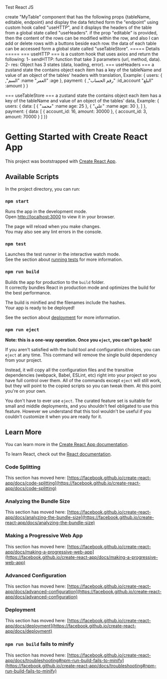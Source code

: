 Test React JS 

create "MyTable" component that has the following props {tableName, editable, endpoint}
and display the data fetched form the "endpoint" using custom hook called "useHTTP", and it
displays the headers of the table from a global state called "useHeaders".
if the prop "editable" is provided, then the content of the rows can be modified within the row, and
also I can add or delete rows with a buttons beside each row.
the data of each table can be accessed form a global state called "useTableStore".
===== Details =====
=== useHTTP ===
is a custom hook that uses axios and return the following:
1- sendHTTP: function that take 3 parameters (url, method, data).
2- res: Object has 3 states (data, loading, error).
=== useHeaders ===
a zustand state the contains object each item has a key of the tableName and value of an object
of the tables' headers with translation, Example:
{
users: {
,"السم" :name
"العمر" :age
},
payment: {
,"رقم الحساب" :id_account
"البلغ" :amount
}
}

=== useTableStore ===
a zustand state the contains object each item has a key of the tableName and value of an object
of the tables' data, Example:
{
users: {
data: [
{
"محمد" :name
age: 25
},
{
"علي" :name
age: 30
},
]
},
payment: {
data: [
{
account_id: 16,
amount: 30000
},
{
account_id: 3,
amount: 70000
}
]
}}

# Getting Started with Create React App

This project was bootstrapped with [Create React App](https://github.com/facebook/create-react-app).

## Available Scripts

In the project directory, you can run:

### `npm start`

Runs the app in the development mode.\
Open [http://localhost:3000](http://localhost:3000) to view it in your browser.

The page will reload when you make changes.\
You may also see any lint errors in the console.

### `npm test`

Launches the test runner in the interactive watch mode.\
See the section about [running tests](https://facebook.github.io/create-react-app/docs/running-tests) for more information.

### `npm run build`

Builds the app for production to the `build` folder.\
It correctly bundles React in production mode and optimizes the build for the best performance.

The build is minified and the filenames include the hashes.\
Your app is ready to be deployed!

See the section about [deployment](https://facebook.github.io/create-react-app/docs/deployment) for more information.

### `npm run eject`

**Note: this is a one-way operation. Once you `eject`, you can't go back!**

If you aren't satisfied with the build tool and configuration choices, you can `eject` at any time. This command will remove the single build dependency from your project.

Instead, it will copy all the configuration files and the transitive dependencies (webpack, Babel, ESLint, etc) right into your project so you have full control over them. All of the commands except `eject` will still work, but they will point to the copied scripts so you can tweak them. At this point you're on your own.

You don't have to ever use `eject`. The curated feature set is suitable for small and middle deployments, and you shouldn't feel obligated to use this feature. However we understand that this tool wouldn't be useful if you couldn't customize it when you are ready for it.

## Learn More

You can learn more in the [Create React App documentation](https://facebook.github.io/create-react-app/docs/getting-started).

To learn React, check out the [React documentation](https://reactjs.org/).

### Code Splitting

This section has moved here: [https://facebook.github.io/create-react-app/docs/code-splitting](https://facebook.github.io/create-react-app/docs/code-splitting)

### Analyzing the Bundle Size

This section has moved here: [https://facebook.github.io/create-react-app/docs/analyzing-the-bundle-size](https://facebook.github.io/create-react-app/docs/analyzing-the-bundle-size)

### Making a Progressive Web App

This section has moved here: [https://facebook.github.io/create-react-app/docs/making-a-progressive-web-app](https://facebook.github.io/create-react-app/docs/making-a-progressive-web-app)

### Advanced Configuration

This section has moved here: [https://facebook.github.io/create-react-app/docs/advanced-configuration](https://facebook.github.io/create-react-app/docs/advanced-configuration)

### Deployment

This section has moved here: [https://facebook.github.io/create-react-app/docs/deployment](https://facebook.github.io/create-react-app/docs/deployment)

### `npm run build` fails to minify

This section has moved here: [https://facebook.github.io/create-react-app/docs/troubleshooting#npm-run-build-fails-to-minify](https://facebook.github.io/create-react-app/docs/troubleshooting#npm-run-build-fails-to-minify)
